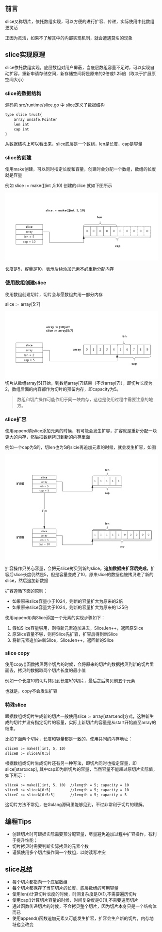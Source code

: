 
## 前言


slice又称切片，依托数组实现，可以方便的进行扩容、传递，实际使用中比数组更灵活

正因为灵活，如果不了解其中的内部实现机制，就会遭遇莫名的现象

## slice实现原理

slice依托数组实现，底层数组对用户屏蔽，当底层数组容量不足时，可以实现自动扩容，重新申请存储空间，新存储空间将是原来的2倍或1.25倍（取决于扩展原空间大小）

### slice的数据结构

源码包 src/runtime/slice.go 中 slice定义了数据结构

	type slice truct{
    	array unsafe.Pointer
        len int
        cap int
    }


从数据结构上可以看出来，slice底层是一个数组，len是长度，cap是容量

### slice的创建

使用make创建，可以同时指定长度和容量，创建时会分配一个数组，数组的长度就是容量

例如 slice := make([]int ,5,10) 创建的slice 就如下图所示

![upload successful](../images/pasted-79.png)

长度是5，容量是10，表示后续添加元素不必重新分配内存

### 使用数组创建slice

使用数组创建切片，切片会与愿数组共用一部分内存

slice := array[5:7]

![upload successful](../images/pasted-80.png)
切片从数组array[5]开始，到数组array[7]结束（不含array[7]），即切片长度为2，数组后面的内容都作为切片的预留内存，即capacity为5。

>数组和切片操作可能作用于同一块内存，这也是使用过程中需要注意的地方。

### slice扩容

使用append向slice添加元素的时候，有可能会发生扩容，扩容就是重新分配一块更大的内存，然后把数组拷贝到新的内存里面

例如一个cap为5的，切len也为5的slcie再追加元素的时候，就会发生扩容，如图

![upload successful](../images/pasted-81.png)

扩容操作只关心容量，会把元slice拷贝到新的slice，**追加数据由扩容后完成**，扩容后slice长度仍然是5，但是容量变成了10，原来slice的数据也被拷贝进了新的slice，然后追加新数据

扩容遵循下面的原则：
- 如果原来slice容量小于1024，则新的容量扩大为原来的2倍
- 如果原来slice容量大于1024，则新的容量扩大为原来的1.25倍

使用append()向Slice添加一个元素的实现步骤如下： 
1. 假如Slice容量够用，则将新元素追加进去，Slice.len++，返回原Slice 
2. 原Slice容量不够，则将Slice先扩容，扩容后得到新Slice 
3. 将新元素追加进新Slice，Slice.len++，返回新的Slice

### slice copy

使用copy()函数拷贝两个切片的时候，会将原来的切片的数据拷贝到新的切片里面去，拷贝的数据取两个切片长度的最小值

例如一个长度10的切片拷贝到长度5的切片，最后之后拷贝前五个元素

也就是，copy不会发生扩容

### 特殊slice

跟据数组或切片生成新的切片一般使用slice := array[start:end]方式，这种新生成的切片并没有指定切片的容量，实际上新切片的容量是从start开始直至array的结束。

比如下面两个切片，长度和容量都是一致的，使用共同的内存地址：

	sliceA := make([]int, 5, 10)
	sliceB := sliceA[0:5]
    
根据数组或切片生成切片还有另一种写法，即切片同时也指定容量，即slice[start:end:cap], 其中cap即为新切片的容量，当然容量不能超过原切片实际值，如下所示：    

	sliceA := make([]int, 5, 10)  //length = 5; capacity = 10
    sliceB := sliceA[0:5]         //length = 5; capacity = 10
    sliceC := sliceA[0:5:5]       //length = 5; capacity = 5
    
这切片方法不常见，在Golang源码里能够见到，不过非常利于切片的理解。

## 编程Tips

- 创建切片时可跟据实际需要预分配容量，尽量避免追加过程中扩容操作，有利于提升性能；
- 切片拷贝时需要判断实际拷贝的元素个数
- 谨慎使用多个切片操作同一个数组，以防读写冲突

## slice总结

- 每个切片都指向一个底层数组
- 每个切片都保存了当前切片的长度、底层数组的可用容量
- 使用len()计算切片长度的时候，时间复杂度是O(1),不需要遍历切片
- 使用cap()计算切片容量的时候，时间复杂度是O(1),不需要遍历切片
- 通过函数传递切片的时候，不会拷贝整个切片，因为切片本身只是一个结构体而已
- 使用append()函数追加元素又可能发生扩容，扩容会生产新的切片，内存地址也会改变